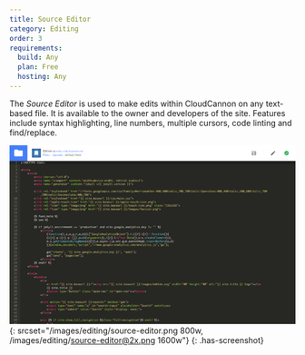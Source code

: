 ```yaml
---
title: Source Editor
category: Editing
order: 3
requirements:
  build: Any
  plan: Free
  hosting: Any
---
```


The *Source Editor* is used to make edits within CloudCannon on any text-based file. It is available to the owner and developers of the site.
Features include syntax highlighting, line numbers, multiple cursors, code linting and find/replace.

![Source Editor](/images/editing/source-editor.png){: srcset="/images/editing/source-editor.png 800w, /images/editing/source-editor@2x.png 1600w"}
{: .has-screenshot}
